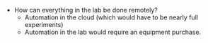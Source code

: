 * How can everything in the lab be done remotely?
    * Automation in the cloud (which would have to be nearly full experiments)
    * Automation in the lab would require an equipment purchase.
